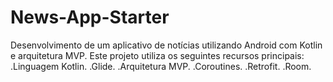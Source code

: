 # News-App-Starter
Desenvolvimento de um aplicativo de notícias utilizando Android com Kotlin e arquitetura MVP.
Este projeto utiliza os seguintes recursos principais:
.Linguagem Kotlin.
.Glide.
.Arquitetura MVP.
.Coroutines.
.Retrofit.
.Room.
